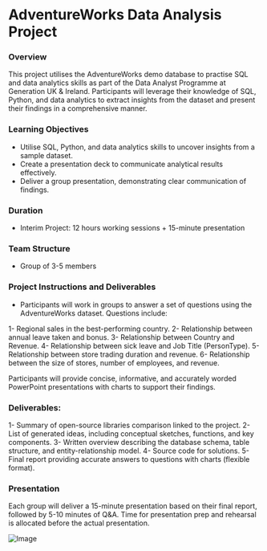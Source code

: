 
# AdventureWorks Data Analysis Project

### Overview
This project utilises the AdventureWorks demo database to practise SQL and data analytics skills as part of the Data Analyst Programme at Generation UK & Ireland. Participants will leverage their knowledge of SQL, Python, and data analytics to extract insights from the dataset and present their findings in a comprehensive manner.

### Learning Objectives
- Utilise SQL, Python, and data analytics skills to uncover insights from a sample dataset.
- Create a presentation deck to communicate analytical results effectively.
- Deliver a group presentation, demonstrating clear communication of findings.

### Duration
- Interim Project: 12 hours working sessions + 15-minute presentation

### Team Structure
- Group of 3-5 members

### Project Instructions and Deliverables
- Participants will work in groups to answer a set of questions using the AdventureWorks dataset. Questions include:

1- Regional sales in the best-performing country.
2- Relationship between annual leave taken and bonus.
3- Relationship between Country and Revenue.
4- Relationship between sick leave and Job Title (PersonType).
5- Relationship between store trading duration and revenue.
6- Relationship between the size of stores, number of employees, and revenue.

Participants will provide concise, informative, and accurately worded PowerPoint presentations with charts to support their findings.


### Deliverables:
1- Summary of open-source libraries comparison linked to the project.
2- List of generated ideas, including conceptual sketches, functions, and key components.
3- Written overview describing the database schema, table structure, and entity-relationship model.
4- Source code for solutions.
5- Final report providing accurate answers to questions with charts (flexible format).

### Presentation
Each group will deliver a 15-minute presentation based on their final report, followed by 5-10 minutes of Q&A. Time for presentation prep and rehearsal is allocated before the actual presentation.

![Image](https://www.liquidplanner.com/blog/wp-content/uploads/2019/05/Project-Manager-vs.-Program-Manager-1024x512.png)

